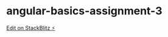 # angular-basics-assignment-3

[Edit on StackBlitz ⚡️](https://stackblitz.com/edit/angular-basics-assignment-3)